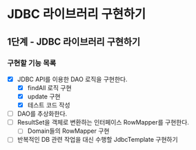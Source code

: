 # JDBC 라이브러리 구현하기

## 1단계 - JDBC 라이브러리 구현하기

### 구현할 기능 목록

- [x] JDBC API를 이용한 DAO 로직을 구현한다.
    - [x] findAll 로직 구현
    - [x] update 구현
    - [x] 테스트 코드 작성
- [ ] DAO를 추상화한다.
- [ ] ResultSet을 객체로 변환하는 인터페이스 RowMapper를 구현한다.
    - [ ] Domain들의 RowMapper 구현
- [ ] 반복적인 DB 관련 작업을 대신 수행할 JdbcTemplate 구현하기
